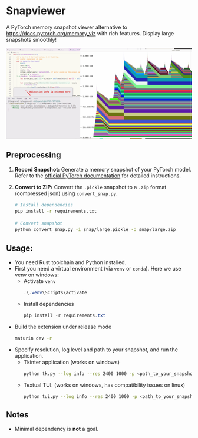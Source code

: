 # Snapviewer

A PyTorch memory snapshot viewer alternative to https://docs.pytorch.org/memory_viz with rich features. Display large snapshots smoothly! 

![alt text](snapviewer.gif)

## Preprocessing

1.  **Record Snapshot:** Generate a memory snapshot of your PyTorch model. Refer to the [official PyTorch documentation](https://docs.pytorch.org/docs/stable/torch_cuda_memory.html) for detailed instructions.

2.  **Convert to ZIP:** Convert the `.pickle` snapshot to a `.zip` format (compressed json) using `convert_snap.py`.

    ```sh
    # Install dependencies
    pip install -r requirements.txt

    # Convert snapshot
    python convert_snap.py -i snap/large.pickle -o snap/large.zip
    ```

## Usage:
- You need Rust toolchain and Python installed.
- First you need a virtual environment (via `venv` or `conda`). Here we use venv on windows:
  - Activate `venv`
    ```powershell
    .\.venv\Scripts\activate
    ```
  - Install dependencies
    ```powershell
    pip install -r requirements.txt
    ```
- Build the extension under release mode
  ```sh
  maturin dev -r
  ```
- Specify resolution, log level and path to your snapshot, and run the application.
  - Tkinter application (works on windows)
    ```sh
    python tk.py --log info --res 2400 1000 -p <path_to_your_snapshot>
    ```
  - Textual TUI: (works on windows, has compatibility issues on linux)
    ```sh
    python tui.py --log info --res 2400 1000 -p <path_to_your_snapshot>
    ```

## Notes
- Minimal dependency is **not** a goal.
